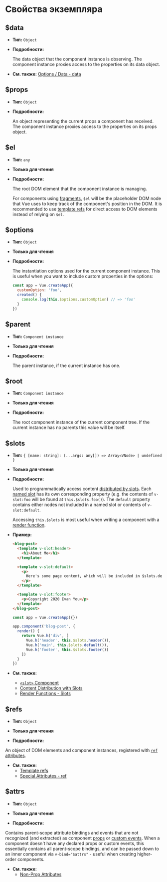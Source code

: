 # Свойства экземпляра

## $data

- **Тип:** `Object`

- **Подробности:**

  The data object that the component instance is observing. The component instance proxies access to the properties on its data object.

- **См. также:** [Options / Data - data](./options-data.md#data-2)

## $props

- **Тип:** `Object`

- **Подробности:**

  An object representing the current props a component has received. The component instance proxies access to the properties on its props object.

## $el

- **Тип:** `any`

- **Только для чтения**

- **Подробности:**

  The root DOM element that the component instance is managing.

  For components using [fragments](../guide/migration/fragments.md), `$el` will be the placeholder DOM node that Vue uses to keep track of the component's position in the DOM. It is recommended to use [template refs](../guide/component-template-refs.md) for direct access to DOM elements instead of relying on `$el`.

## $options

- **Тип:** `Object`

- **Только для чтения**

- **Подробности:**

  The instantiation options used for the current component instance. This is useful when you want to include custom properties in the options:

  ```js
  const app = Vue.createApp({
    customOption: 'foo',
    created() {
      console.log(this.$options.customOption) // => 'foo'
    }
  })
  ```

## $parent

- **Тип:** `Component instance`

- **Только для чтения**

- **Подробности:**

  The parent instance, if the current instance has one.

## $root

- **Тип:** `Component instance`

- **Только для чтения**

- **Подробности:**

  The root component instance of the current component tree. If the current instance has no parents this value will be itself.

## $slots

- **Тип:** `{ [name: string]: (...args: any[]) => Array<VNode> | undefined }`

- **Только для чтения**

- **Подробности:**

  Used to programmatically access content [distributed by slots](../guide/component-basics.md#content-distribution-with-slots). Each [named slot](../guide/component-slots.md#named-slots) has its own corresponding property (e.g. the contents of `v-slot:foo` will be found at `this.$slots.foo()`). The `default` property contains either nodes not included in a named slot or contents of `v-slot:default`.

  Accessing `this.$slots` is most useful when writing a component with a [render function](../guide/render-function.md).

- **Пример:**

  ```html
  <blog-post>
    <template v-slot:header>
      <h1>About Me</h1>
    </template>

    <template v-slot:default>
      <p>
        Here's some page content, which will be included in $slots.default.
      </p>
    </template>

    <template v-slot:footer>
      <p>Copyright 2020 Evan You</p>
    </template>
  </blog-post>
  ```

  ```js
  const app = Vue.createApp({})

  app.component('blog-post', {
    render() {
      return Vue.h('div', [
        Vue.h('header', this.$slots.header()),
        Vue.h('main', this.$slots.default()),
        Vue.h('footer', this.$slots.footer())
      ])
    }
  })
  ```

- **См. также:**
  - [`<slot>` Component](built-in-components.md#slot)
  - [Content Distribution with Slots](../guide/component-basics.md#content-distribution-with-slots)
  - [Render Functions - Slots](../guide/render-function.md#slots)

## $refs

- **Тип:** `Object`

- **Только для чтения**

- **Подробности:**

An object of DOM elements and component instances, registered with [`ref` attributes](../guide/component-template-refs.md).

- **См. также:**
  - [Template refs](../guide/component-template-refs.md)
  - [Special Attributes - ref](./special-attributes.md#ref)

## $attrs

- **Тип:** `Object`

- **Только для чтения**

- **Подробности:**

Contains parent-scope attribute bindings and events that are not recognized (and extracted) as component [props](./options-data.md#props) or [custom events](./options-data.md#emits). When a component doesn't have any declared props or custom events, this essentially contains all parent-scope bindings, and can be passed down to an inner component via `v-bind="$attrs"` - useful when creating higher-order components.

- **См. также:**
  - [Non-Prop Attributes](../guide/component-attrs.md)
